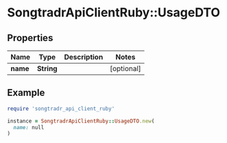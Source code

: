 # SongtradrApiClientRuby::UsageDTO

## Properties

| Name | Type | Description | Notes |
| ---- | ---- | ----------- | ----- |
| **name** | **String** |  | [optional] |

## Example

```ruby
require 'songtradr_api_client_ruby'

instance = SongtradrApiClientRuby::UsageDTO.new(
  name: null
)
```


